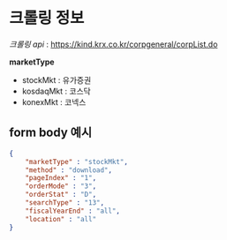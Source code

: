 

# 크롤링 정보
*크롤링 api* : https://kind.krx.co.kr/corpgeneral/corpList.do

**marketType** 
- stockMkt : 유가증권
- kosdaqMkt : 코스닥
- konexMkt : 코넥스

## form body 예시
~~~json
{
    "marketType" : "stockMkt",
    "method" : "download",
    "pageIndex" : "1",
    "orderMode" : "3",
    "orderStat" : "D",
    "searchType" : "13",
    "fiscalYearEnd" : "all",
    "location" : "all"
}
~~~



